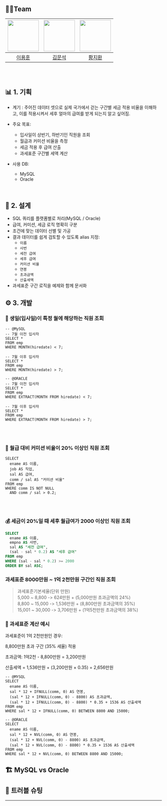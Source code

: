 ## 👨‍💻Team
|<img src="https://avatars.githubusercontent.com/u/56614731?v=4" width="100" height="100"/>|<img src="https://avatars.githubusercontent.com/u/117507439?v=4" width="100" height="100"/>|<img src="https://avatars.githubusercontent.com/u/188286798?v=4" width="100" height="100"/>|
|:-:|:-:|:-:|
|[이용훈](https://github.com/dldydgns)|[김문석](https://github.com/moonstone0514)|[황지환](https://github.com/jihwan77)|<br/>[@](https://github.com/ddd)|

<br></br>
## 📊 1. 기획

- 계기 :
      주어진 데이터 셋으로 실제 국가에서 걷는 구간별 세금 적용 비율을 이해하고, 이를 적용시켜서
      세후 얼마의 급여를 받게 되는지 알고 싶어짐. 

  
- 주요 목표:
    - 입사일이 상반기, 하반기인 직원을 조회
    - 월급과 커미션 비율을 측정
    - 세금 적용 후 급여 산출
    - 과세표준 구간별 세액 계산

- 사용 DB:
    - MySQL
    - Oracle

<br>

## 🧩 2. 설계

- SQL 쿼리를 플랫폼별로 처리(MySQL / Oracle)
- 급여, 커미션, 세금 로직 명확히 구분
- 조건에 맞는 데이터 선별 및 가공
- 결과 데이터를 쉽게 검토할 수 있도록 alias 지정:
  - `이름`
  - `사번`
  - `세전 급여`
  - `세후 급여`
  - `커미션 비율`
  - `연봉`
  - `초과금액`
  - `산출세액`
- 과세표준 구간 로직을 예제와 함께 문서화


## ⚙️ 3. 개발


### 📅 생일(입사일)이 특정 월에 해당하는 직원 조회


```
-- @MySQL
-- 7월 이전 입사자
SELECT *
FROM emp
WHERE MONTH(hiredate) < 7;

-- 7월 이후 입사자
SELECT *
FROM emp
WHERE MONTH(hiredate) > 7;

-- @ORACLE
-- 7월 이전 입사자
SELECT *
FROM emp
WHERE EXTRACT(MONTH FROM hiredate) < 7;

-- 7월 이후 입사자
SELECT *
FROM emp
WHERE EXTRACT(MONTH FROM hiredate) > 7;
```
<br></br>


### 💼 월급 대비 커미션 비율이 20% 이상인 직원 조회
```
SELECT
  ename AS 이름,
  job AS 직업,
  sal AS 급여,
  comm / sal AS "커미션 비율"
FROM emp
WHERE comm IS NOT NULL
  AND comm / sal > 0.2;
  ```
<br></br>


### 💰 세금이 20%일 때 세후 월급여가 2000 이상인 직원 조회

```sql
SELECT 
  ename AS 이름,
  empno AS 사번,
  sal AS "세전 급여",
  (sal - sal * 0.2) AS "세후 급여"
FROM emp
WHERE (sal - sal * 0.2) >= 2000
ORDER BY sal ASC;
```


###  과세표준 8000만원 ~ 1억 2천만원 구간인 직원 조회

>과세표준기본세율(단위 만원)<br>
>5,000 ~ 8,800 -> 624만원 + (5,000만원 초과금액의 24%)<br>
>8,800 ~ 15,000 -> 1,536만원 + (8,800만원 초과금액의 35%)<br>
>15,001 ~ 30,000 -> 3,706만원 + (1억5천만원 초과금액의 38%)

###  🧾 과세표준 계산 예시

과세표준이 1억 2천만원인 경우:

8,800만원 초과 구간 (35% 세율) 적용

초과금액: 1억2천 - 8,800만원 = 3,200만원 

산출세액 = 1,536만원 + (3,200만원 × 0.35) = 2,656만원

```
-- @MYSQL
SELECT
  ename AS 이름,
  sal * 12 + IFNULL(comm, 0) AS 연봉,
  (sal * 12 + IFNULL(comm, 0) - 8800) AS 초과금액,
  (sal * 12 + IFNULL(comm, 0) - 8800) * 0.35 + 1536 AS 산출세액
FROM emp
WHERE sal * 12 + IFNULL(comm, 0) BETWEEN 8800 AND 15000;

-- @ORACLE
SELECT
  ename AS 이름,
  sal * 12 + NVL(comm, 0) AS 연봉,
  (sal * 12 + NVL(comm, 0) - 8800) AS 초과금액,
  (sal * 12 + NVL(comm, 0) - 8800) * 0.35 + 1536 AS 산출세액
FROM emp
WHERE sal * 12 + NVL(comm, 0) BETWEEN 8800 AND 15000;

```

## 🏗️ MySQL vs Oracle



## 📌 트러블 슈팅

---
